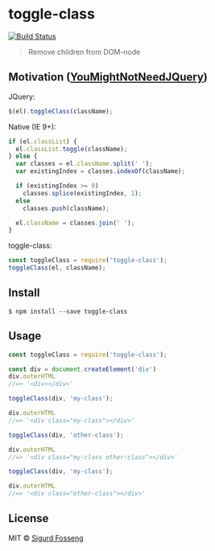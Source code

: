 # toggle-class
[![Build Status](https://travis-ci.org/laat/toggle-class.svg?branch=master)](https://travis-ci.org/laat/toggle-class)

> Remove children from DOM-node

## Motivation ([YouMightNotNeedJQuery](http://youmightnotneedjquery.com/#toggle_class))

JQuery:
```javascript
$(el).toggleClass(className);
```

Native (IE 9+):
```javascript
if (el.classList) {
  el.classList.toggle(className);
} else {
  var classes = el.className.split(' ');
  var existingIndex = classes.indexOf(className);

  if (existingIndex >= 0)
    classes.splice(existingIndex, 1);
  else
    classes.push(className);

  el.className = classes.join(' ');
}
```

toggle-class:
```javascript
const toggleClass = require('toggle-class');
toggleClass(el, className);
```

## Install

```
$ npm install --save toggle-class
```

## Usage

```javascript
const toggleClass = require('toggle-class');

const div = document.createElement('div')
div.outerHTML
//=> '<div></div>'

toggleClass(div, 'my-class');

div.outerHTML
//=> '<div class="my-class"></div>'

toggleClass(div, 'other-class');

div.outerHTML
//=> '<div class="my-class other-class"></div>'

toggleClass(div, 'my-class');

div.outerHTML
//=> '<div class="other-class"></div>'
```

## License

MIT © [Sigurd Fosseng](https://github.com/laat)
